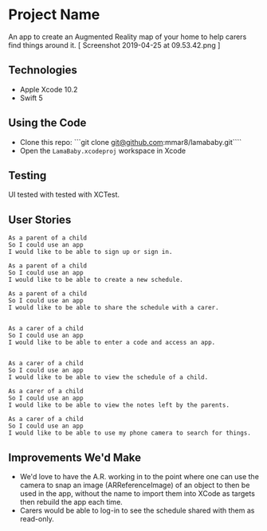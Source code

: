 # Project Name
An app to create an Augmented Reality map of your home to help carers find things around it. 
[ Screenshot 2019-04-25 at 09.53.42.png ]
## Technologies
- Apple Xcode 10.2
- Swift 5

## Using the Code
- Clone this repo: ```git clone git@github.com:mmar8/lamababy.git````
- Open the ```LamaBaby.xcodeproj``` workspace in Xcode

## Testing
UI tested with tested with XCTest.

## User Stories
```
As a parent of a child
So I could use an app
I would like to be able to sign up or sign in.

As a parent of a child
So I could use an app
I would like to be able to create a new schedule.

As a parent of a child
So I could use an app
I would like to be able to share the schedule with a carer.


As a carer of a child
So I could use an app
I would like to be able to enter a code and access an app.


As a carer of a child
So I could use an app
I would like to be able to view the schedule of a child.

As a carer of a child
So I could use an app
I would like to be able to view the notes left by the parents.

As a carer of a child
So I could use an app
I would like to be able to use my phone camera to search for things.
```

## Improvements We'd Make
- We'd love to have the A.R. working in to the point where one can use the camera to snap an image (ARReferenceImage) of an object to then be used in the app, without the name to import them into XCode as targets then rebuild the app each time.
- Carers would be able to log-in to see the schedule shared with them as read-only.
